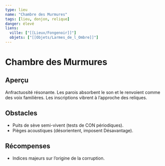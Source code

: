```yaml
---
type: lieu
name: "Chambre des Murmures"
tags: [lieu, donjon, relique]
danger: élevé
liens:
  ville: ["[[Lieux/Fongenoir]]"]
  objets: ["[[Objets/Larmes_de_l_Ombre]]"]
---
```


# Chambre des Murmures

## Aperçu
Anfractuosité résonante. Les parois absorbent le son et le renvoient comme des voix familières. Les inscriptions vibrent à l’approche des reliques.

## Obstacles
- Puits de sève semi-vivent (tests de CON périodiques).
- Pièges acoustiques (désorientent, imposent Désavantage).

## Récompenses
- Indices majeurs sur l’origine de la corruption.

